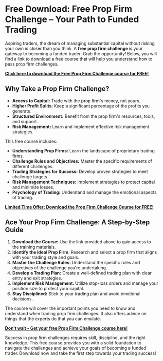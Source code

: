 # Free Download: Free Prop Firm Challenge – Your Path to Funded Trading

Aspiring traders, the dream of managing substantial capital without risking your own is closer than you think. A **free prop firm challenge** is your gateway to becoming a funded trader. Grab the opportunity! Below, you will find a link to download a free course that will help you understand how to pass prop firm challenges.

[**Click here to download the Free Prop Firm Challenge course for FREE!**](https://udemywork.com/free-prop-firm-challenge)

## Why Take a Prop Firm Challenge?

*   **Access to Capital:** Trade with the prop firm's money, not yours.
*   **Higher Profit Splits:** Keep a significant percentage of the profits you generate.
*   **Structured Environment:** Benefit from the prop firm's resources, tools, and support.
*   **Risk Management:** Learn and implement effective risk management strategies.

This free course includes:

*   **Understanding Prop Firms:** Learn the landscape of proprietary trading firms.
*   **Challenge Rules and Objectives:** Master the specific requirements of different challenges.
*   **Trading Strategies for Success:** Develop proven strategies to meet challenge targets.
*   **Risk Management Techniques:** Implement strategies to protect capital and minimize losses.
*   **Psychology of Trading:** Understand and manage the emotional aspects of trading.

[**Limited Time Offer: Download the Prop Firm Challenge Course for FREE!**](https://udemywork.com/free-prop-firm-challenge)

## Ace Your Prop Firm Challenge: A Step-by-Step Guide

1.  **Download the Course:** Use the link provided above to gain access to the training materials.
2.  **Identify the Ideal Prop Firm:** Research and select a prop firm that aligns with your trading style and goals.
3.  **Master the Challenge Rules:** Understand the specific rules and objectives of the challenge you're undertaking.
4.  **Develop a Trading Plan:** Create a well-defined trading plan with clear entry and exit strategies.
5.  **Implement Risk Management:** Utilize stop-loss orders and manage your position size to protect your capital.
6.  **Stay Disciplined:** Stick to your trading plan and avoid emotional decisions.

The course will cover the important points you need to know and understand when trading prop firm challenges. It also offers advice on things that the experts do that you can emulate.

[**Don't wait - Get your free Prop Firm Challenge course here!**](https://udemywork.com/free-prop-firm-challenge)

Success in prop firm challenges requires skill, discipline, and the right knowledge. This free course provides you with a solid foundation to navigate the challenges and achieve your goals of becoming a funded trader. Download now and take the first step towards your trading success!

